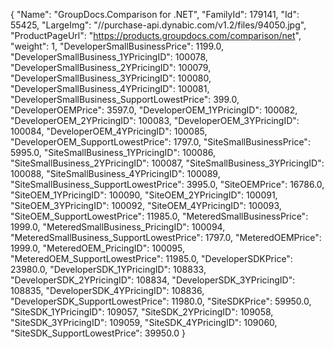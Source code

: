 {
    "Name": "GroupDocs.Comparison for .NET",
    "FamilyId": 179141,
    "Id": 55425,
    "LargeImg": "//purchase-api.dynabic.com/v1.2/files/94050.jpg",
    "ProductPageUrl": "https://products.groupdocs.com/comparison/net",
    "weight": 1,
    "DeveloperSmallBusinessPrice": 1199.0,
    "DeveloperSmallBusiness_1YPricingID": 100078,
    "DeveloperSmallBusiness_2YPricingID": 100079,
    "DeveloperSmallBusiness_3YPricingID": 100080,
    "DeveloperSmallBusiness_4YPricingID": 100081,
    "DeveloperSmallBusiness_SupportLowestPrice": 399.0,
    "DeveloperOEMPrice": 3597.0,
    "DeveloperOEM_1YPricingID": 100082,
    "DeveloperOEM_2YPricingID": 100083,
    "DeveloperOEM_3YPricingID": 100084,
    "DeveloperOEM_4YPricingID": 100085,
    "DeveloperOEM_SupportLowestPrice": 1797.0,
    "SiteSmallBusinessPrice": 5995.0,
    "SiteSmallBusiness_1YPricingID": 100086,
    "SiteSmallBusiness_2YPricingID": 100087,
    "SiteSmallBusiness_3YPricingID": 100088,
    "SiteSmallBusiness_4YPricingID": 100089,
    "SiteSmallBusiness_SupportLowestPrice": 3995.0,
    "SiteOEMPrice": 16786.0,
    "SiteOEM_1YPricingID": 100090,
    "SiteOEM_2YPricingID": 100091,
    "SiteOEM_3YPricingID": 100092,
    "SiteOEM_4YPricingID": 100093,
    "SiteOEM_SupportLowestPrice": 11985.0,
    "MeteredSmallBusinessPrice": 1999.0,
    "MeteredSmallBusiness_PricingID": 100094,
    "MeteredSmallBusiness_SupportLowestPrice": 1797.0,
    "MeteredOEMPrice": 1999.0,
    "MeteredOEM_PricingID": 100095,
    "MeteredOEM_SupportLowestPrice": 11985.0,
    "DeveloperSDKPrice": 23980.0,
    "DeveloperSDK_1YPricingID": 108833,
    "DeveloperSDK_2YPricingID": 108834,
    "DeveloperSDK_3YPricingID": 108835,
    "DeveloperSDK_4YPricingID": 108836,
    "DeveloperSDK_SupportLowestPrice": 11980.0,
    "SiteSDKPrice": 59950.0,
    "SiteSDK_1YPricingID": 109057,
    "SiteSDK_2YPricingID": 109058,
    "SiteSDK_3YPricingID": 109059,
    "SiteSDK_4YPricingID": 109060,
    "SiteSDK_SupportLowestPrice": 39950.0
}